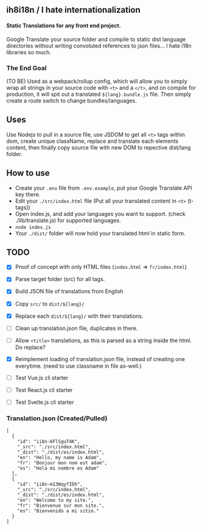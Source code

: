 
## ih8i18n / I hate internationalization

#### Static Translations for any front end project.
Google Translate your source folder and compile to static dist language directories without writing convoluted references to json files... I hate i18n libraries so much.

### The End Goal
(TO BE) Used as a webpack/rollup config, which will allow you to simply wrap all strings in your source code with `<t>` and a `</t>`, and on compile for production, it will spit out a translated `${lang}.bundle.js` file. Then simply create a route switch to change bundles/languages.

## Uses
Use Nodejs to pull in a source file, use JSDOM to get all `<t>` tags within dom, create unique className, replace and translate each elements content, then finally copy source file with new DOM to repective dist/lang folder.

## How to use 
* Create your `.env` file from `.env.example`, put your Google Translate API key there.
* Edit your `./src/index.html` file (Put all your translated content in `<t>` (t-tags))
* Open index.js, and add your languages you want to support. (check ./lib/translate.js) for supported languages.
* `node index.js`
* Your `./dist/` folder will now hold your translated html in static form.


## TODO
- [x] Proof of concept with only HTML files (`index.html` => `fr/index.html`)
- [x] Parse target folder (src) for all <t> tags.
- [x] Build JSON file of translations from English
- [x] Copy `src/` to `dist/${lang}/`
- [x] Replace each `dist/${lang}/` with their translations.
- [ ] Clean up translation.json file, duplicates in there.
- [ ] Allow `<title>` translations, as this is parsed as a string inside the html. Do replace?
- [x] Reimplement loading of translation.json file, instead of creating one everytime. (need to use classname in file as-well.)
- [ ] Test Vue.js cli starter
- [ ] Test React.js cli starter
- [ ] Test Svelte.js cli starter


### Translation.json (Created/Pulled)
```
[
  {
    "id": "ii8n-6FlSguT4K",
    "_src": "./src/index.html",
    "_dist": "./dist/es/index.html",
    "en": "Hello, my name is Adam",
    "fr": "Bonjour mon nom est adam",
    "es": "Hola mi nombre es Adam"
  },
  {
    "id": "ii8n-m13WqyfIDh",
    "_src": "./src/index.html",
    "_dist": "./dist/es/index.html",
    "en": "Welcome to my site.",
    "fr": "Bienvenue sur mon site.",
    "es": "Bienvenido a mi sitio."
  }
]
```